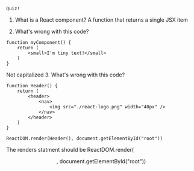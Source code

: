 

    Quiz!
1. What is a React component?
A function that returns a single JSX item

2. What's wrong with this code?
```
function myComponent() {
    return (
        <small>I'm tiny text!</small>
    )
}
```
Not capitalized
3. What's wrong with this code?
```
function Header() {
    return (
        <header>
            <nav>
                <img src="./react-logo.png" width="40px" />
            </nav>
        </header>
    )
}

ReactDOM.render(Header(), document.getElementById("root"))
```
The renders statment should be
ReactDOM.render(<Header />, document.getElementById("root"))

